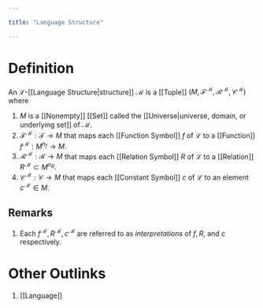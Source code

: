 ```yaml
---

title: "Language Structure"

---
```

# Definition
An $\mathcal{L}$-[[Language Structure|structure]] $\mathcal{M}$ is a [[Tuple]] $(M, \mathcal{F}^{\mathcal{M}}, \mathcal{R}^{\mathcal{M}}, \mathcal{C}^{\mathcal{M}})$ where
1. $M$ is a [[Nonempty]] [[Set]] called the [[Universe|universe, domain, or underlying set]] of $\mathcal{M}$.
2. $\mathcal{F}^{\mathcal{M}}: \mathcal{F} \to M$ that maps each [[Function Symbol]] $f$ of $\mathcal{L}$ to a [[Function]] $f^{\mathcal{M}} : M^{n_{f}} \to M$.
3. $\mathcal{R}^{\mathcal{M}} : \mathcal{R} \to M$ that maps each [[Relation Symbol]] $R$ of $\mathcal{L}$ to a [[Relation]] $R^{\mathcal{M}} \subset M^{n_{R}}$.
4. $\mathcal{C}^{\mathcal{M}}: \mathcal{C} \to M$ that maps each [[Constant Symbol]] $c$ of $\mathcal{L}$ to an element $c^{\mathcal{M}}\in M$.

## Remarks
1. Each $f^{\mathcal{M}}, R^{\mathcal{M}}, c^\mathcal{M}$ are referred to as *interpretations* of $f, R,$ and $c$ respectively.

# Other Outlinks
1. [[Language]]